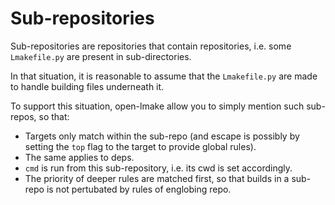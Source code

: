 <!-- This file is part of the open-lmake distribution (git@github.com:cesar-douady/open-lmake.git)-->
<!-- Copyright (c) 2023-2025 Doliam-->
<!-- This program is free software: you can redistribute/modify under the terms of the GPL-v3 (https://www.gnu.org/licenses/gpl-3.0.html).-->
<!-- This program is distributed WITHOUT ANY WARRANTY, without even the implied warranty of MERCHANTABILITY or FITNESS FOR A PARTICULAR PURPOSE.-->

# Sub-repositories

Sub-repositories are repositories that contain repositories, i.e. some `Lmakefile.py` are present in sub-directories.

In that situation, it is reasonable to assume that the `Lmakefile.py` are made to handle building files underneath it.

To support this situation, open-lmake allow you to simply mention such sub-repos, so that:

- Targets only match within the sub-repo (and escape is possibly by setting the `top` flag to the target to provide global rules).
- The same applies to deps.
- `cmd` is run from this sub-repository, i.e. its cwd is set accordingly.
- The priority of deeper rules are matched first, so that builds in a sub-repo is not pertubated by rules of englobing repo.
